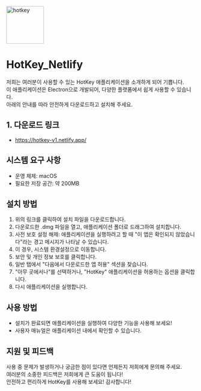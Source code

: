 <img src="https://github.com/user-attachments/assets/01631c07-fcb8-437c-b2e0-86bfaa7198cf" alt="hotkey" width="100" />

# HotKey_Netlify

저희는 여러분이 사용할 수 있는 HotKey 애플리케이션을 소개하게 되어 기쁩니다. <br>
이 애플리케이션은 Electron으로 개발되어, 다양한 플랫폼에서 쉽게 사용할 수 있습니다.<br>
아래의 안내를 따라 안전하게 다운로드하고 설치해 주세요.

## 1. 다운로드 링크

- https://hotkey-v1.netlify.app/

## 시스템 요구 사항

- 운영 체제: macOS
- 필요한 저장 공간: 약 200MB

## 설치 방법

1. 위의 링크를 클릭하여 설치 파일을 다운로드합니다.
2. 다운로드한 .dmg 파일을 열고, 애플리케이션 폴더로 드래그하여 설치합니다.
3. 사전 보호 설정 해제: 애플리케이션을 실행하려고 할 때 "이 앱은 확인되지 않았습니다"라는 경고 메시지가 나타날 수 있습니다.
4. 이 경우, 시스템 환경설정으로 이동합니다.
5. 보안 및 개인 정보 보호를 클릭합니다.
6. 일반 탭에서 "다음에서 다운로드한 앱 허용" 섹션을 찾습니다.
7. "아무 곳에서나"를 선택하거나, "HotKey" 애플리케이션을 허용하는 옵션을 클릭합니다.
8. 다시 애플리케이션을 실행합니다.

## 사용 방법

- 설치가 완료되면 애플리케이션을 실행하여 다양한 기능을 사용해 보세요!
- 사용자 매뉴얼은 애플리케이션 내에서 확인할 수 있습니다.

## 지원 및 피드백

사용 중 문제가 발생하거나 궁금한 점이 있다면 언제든지 저희에게 문의해 주세요. <br>
여러분의 소중한 피드백은 저희에게 큰 도움이 됩니다! <br>
안전하고 편리하게 HotKey를 사용해 보세요! 감사합니다!
